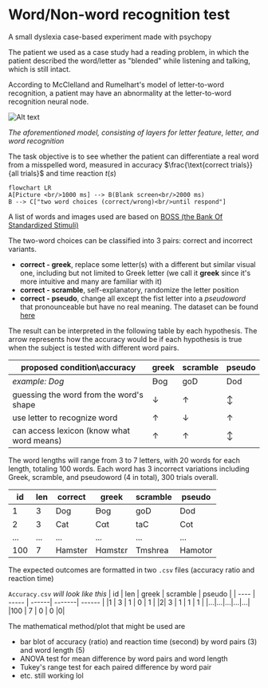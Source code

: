 # Word/Non-word recognition test
A small dyslexia case-based experiment made with psychopy

The patient we used as a case study had a reading problem, in which the patient described the word/letter as "blended" while listening and talking, which is still intact.

According to McClelland and Rumelhart's model of letter-to-word recognition,  a patient may have an abnormality at the letter-to-word recognition neural node.

![Alt text](https://github.com/user-attachments/assets/cace0577-8f7e-4898-95d1-13ac69676b75)

_The aforementioned model, consisting of layers for letter feature, letter, and word recognition_

The task objective is to see whether the patient can differentiate a real word from a misspelled word, measured in accuracy $\frac{\text{correct trials}}{all trials}$ and time reaction $t(s)$

```mermaid
flowchart LR
A[Picture <br/>1000 ms] --> B(Blank screen<br/>2000 ms)
B --> C["two word choices (correct/wrong)<br/>until respond"]
```

A list of words and images used are based on [BOSS (the Bank Of
Standardized Stimuli)](https://drive.google.com/folderview?id=0B3m1Sf0USgt8bXRjZFNDMUwzaWc&usp=sharing)

The two-word choices can be classified into 3 pairs: correct and incorrect variants.
- __correct - greek__, replace some letter(s) with a different but similar visual one, including but not limited to Greek letter (we call it __greek__ since it's more intuitive and many are familiar with it)
- __correct - scramble__, self-explanatory, randomize the letter position
- __correct - pseudo__, change all except the fist letter into a *pseudoword* that pronounceable but have no real meaning. The dataset can be found [here](https://doi.org/10.3389/fpsyg.2015.01395)

The result can be interpreted in the following table by each hypothesis. The arrow represents how the accuracy would be if each hypothesis is true when the subject is tested with different word pairs.



| proposed condition\accuracy               | greek | scramble      | pseudo |
| ---------------------------------------------------- | -------------- | ------------ | ---------------------- |
| *example: Dog*                                            | Ꟈog    | goD  | Dod         |
| guessing the word from the word's shape | $\downarrow$   | $\uparrow$   | $\updownarrow$                    |
| use letter to recognize word                         | $\uparrow$     | $\downarrow$ | $\uparrow$             |
| can access lexicon (know what word means)            | $\uparrow$     | $\uparrow$   | $\updownarrow$                    |

The word lengths will range from 3 to 7 letters, with 20 words for each length, totaling 100 words. Each word has 3 incorrect variations including Greek, scramble, and pseudoword (4 in total), 300 trials overall. 

| id | len | correct | greek | scramble | pseudo |
| ---- | ----- | ----- | ------| -------| ------ |
|1 | 3 | Dog |Ꟈog | goD | Dod |
|2| 3 | Cat | Cαt | taC | Cot |
|...|...|...|...|...|...|
|100 | 7 | Hamster | Hαmstεr | Tmshrea |Hamotor|

The expected outcomes are formatted in two `.csv` files (accuracy ratio and reaction time)

`Accuracy.csv` _will look like this_
| id | len  | greek | scramble | pseudo |
| ---- |  ----- | ------| -------| ------ |
|1 | 3 | 1 | 0 | 1 |
|2| 3 |  1 | 1 | 1 |
|...|...|...|...|...|
|100 | 7 | 0 | 0 |0|

The mathematical method/plot that might be used are
- bar blot of accuracy (ratio) and reaction time (second) by word pairs (3) and word length (5)
- ANOVA test for mean difference by word pairs and word length
- Tukey's range test for each paired difference by word pair
- etc. still working lol
